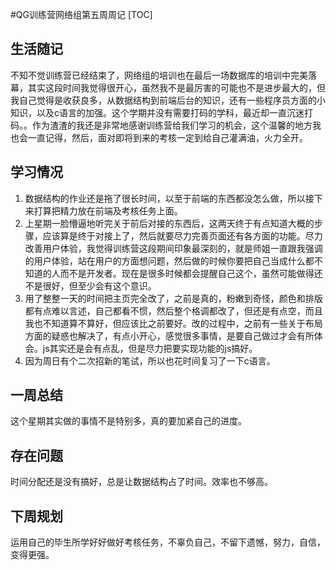 #QG训练营网络组第五周周记
[TOC]
## 生活随记
不知不觉训练营已经结束了，网络组的培训也在最后一场数据库的培训中完美落幕，其实这段时间我觉得很开心，虽然我不是最厉害的可能也不是进步最大的，但我自己觉得是收获良多，从数据结构到前端后台的知识，还有一些程序员方面的小知识，以及c语言的加强。这个学期并没有需要打码的学科，最近却一直沉迷打码。。作为渣渣的我还是非常地感谢训练营给我们学习的机会，这个温馨的地方我也会一直记得，然后，面对即将到来的考核一定到给自己灌满油，火力全开。
## 学习情况
1. 数据结构的作业还是拖了很长时间，以至于前端的东西都没怎么做，所以接下来打算把精力放在前端及考核任务上面。
2. 上星期一脸懵逼地听完关于前后对接的东西后，这两天终于有点知道大概的步骤，应该算是终于对接上了，然后就要尽力完善页面还有各方面的功能。尽力改善用户体验，我觉得训练营这段期间印象最深刻的，就是师姐一直跟我强调的用户体验，站在用户的方面想问题，然后做的时候你要把自己当成什么都不知道的人而不是开发者。现在是很多时候都会提醒自己这个，虽然可能做得还不是很好，但至少会有这个意识。
3. 用了整整一天的时间把主页完全改了，之前是真的，粉嫩到奇怪，颜色和排版都有点难以言述，自己都看不惯，然后整个格调都改了，但还是有点空，而且我也不知道算不算好，但应该比之前要好。改的过程中，之前有一些关于布局方面的疑惑也解决了，有点小开心，感觉很多事情，是要自己做过才会有所体会。js其实还是会有点乱，但是尽力把要实现功能的js搞好。
3. 因为周日有个二次招新的笔试，所以也花时间复习了一下c语言。
## 一周总结
这个星期其实做的事情不是特别多，真的要加紧自己的进度。
## 存在问题
时间分配还是没有搞好，总是让数据结构占了时间。效率也不够高。
## 下周规划
运用自己的毕生所学好好做好考核任务，不辜负自己，不留下遗憾，努力，自信，变得更强。